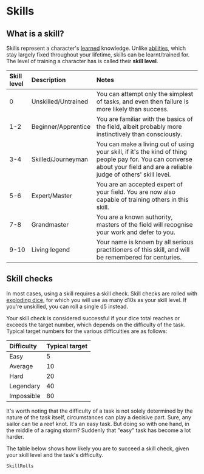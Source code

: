 # Skills

## What is a skill?

Skills represent a character's [learned](rule:learning_skills) knowledge. Unlike [abilities](character:abilities), which stay largely fixed throughout your lifetime, skills can be learnt/trained for. The level of training a character has is called their **skill level**. 

| Skill level | Description | Notes |
| :------------|:-|:-|
| 0 | Unskilled/Untrained | You can attempt only the simplest of tasks, and even then failure is more likely than success. |
| 1-2 | Beginner/Apprentice | You are familiar with the basics of the field, albeit probably more instinctively than consciously. |
| 3-4 | Skilled/Journeyman | You can make a living out of using your skill, if it's the kind of thing people pay for. You can converse about your field and are a reliable judge of others' skill level. |
| 5-6 | Expert/Master | You are an accepted expert of your field. You are now also capable of training others in this skill. |
| 7-8 | Grandmaster | You are a known authority, masters of the field will recognise your work and defer to you. |
| 9-10 | Living legend | Your name is known by all serious practitioners of this skill, and will be remembered for centuries. |

## Skill checks

In most cases, using a skill requires a skill check. Skill checks are rolled with [exploding dice](rule:exploding_dice), for which you will use as many d10s as your skill level. If you're unskilled, you can roll a single d5 instead.

Your skill check is considered successful if your dice total reaches or exceeds the target number, which depends on the difficulty of the task. Typical target numbers for the various difficulties are as follows:

| Difficulty | Typical target |
| :- | :- |
| Easy | 5 |
| Average | 10 |
| Hard | 20 |
| Legendary | 40 |
| Impossible | 80 |

It's worth noting that the difficulty of a task is not solely determined by the nature of the task itself, circumstances can play a decisive part. Sure, any sailor can tie a reef knot. It's an easy task. But doing so with one hand, in the middle of a raging storm? Suddenly that "easy" task has become a lot harder.

The table below shows how likely you are to succeed a skill check, given your skill level and the task's difficulty.

`SkillRolls`

